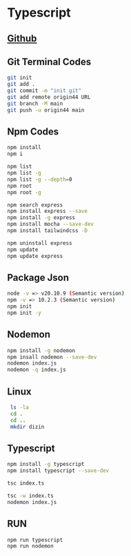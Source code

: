 # Typescript
[Github]()
---
## Git Terminal Codes
```sh
git init
git add .
git commit -m "init git"
git add remote origin44 URL
git branch -M main
git push -u origin44 main
```

## Npm Codes
```sh
npm install
npm i

npm list
npm list -g
npm list -g --depth=0
npm root
npm root -g

npm search express
npm install express --save
npm install -g express
npm install mocha --save-dev
npm install tailwindcss -D

npm uninstall express
npm update
npm update express
```

## Package Json
```sh
node -v => v20.10.9 (Semantic version)
npm -v => 10.2.3 (Semantic version)
npm init
npm init -y
```

## Nodemon 
```sh
npm install -g nodemon
npm insall nodemon --save-dev
nodemon index.js
nodemon -q index.js
```

## Linux 
```sh
 ls -la
 cd .
 cd ..
 mkdir dizin
```


## Typescript
```sh
npm install -g typescript
npm install typescript --save-dev

tsc index.ts

tsc -w index.ts
nodemon index.js
```

## RUN
```sh
npm run typescript
npm run nodemon
```


